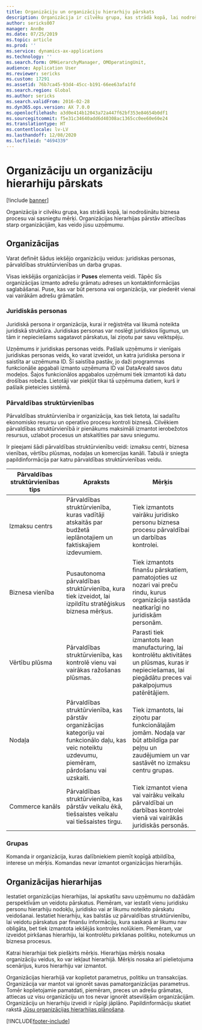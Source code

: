 ```yaml
---
title: Organizāciju un organizāciju hierarhiju pārskats
description: Organizācija ir cilvēku grupa, kas strādā kopā, lai nodrošinātu biznesa procesu vai sasniegtu mērķi. Organizācijas hierarhijas pārstāv attiecības starp organizācijām, kas veido jūsu uzņēmumu.
author: sericks007
manager: AnnBe
ms.date: 07/25/2019
ms.topic: article
ms.prod: ''
ms.service: dynamics-ax-applications
ms.technology: ''
ms.search.form: OMHierarchyManager, OMOperatingUnit,
audience: Application User
ms.reviewer: sericks
ms.custom: 17291
ms.assetid: 76b7ca45-93d4-45cc-b191-66ee63afa1fd
ms.search.region: Global
ms.author: sericks
ms.search.validFrom: 2016-02-28
ms.dyn365.ops.version: AX 7.0.0
ms.openlocfilehash: a3d0e414b12043a72a447f62bf353e84654b0df1
ms.sourcegitcommit: f5e31c34640add6d40308ac1365cc0ee60e60e24
ms.translationtype: HT
ms.contentlocale: lv-LV
ms.lasthandoff: 12/08/2020
ms.locfileid: "4694339"
---
```

# <a name="organizations-and-organizational-hierarchies-overview"></a>Organizāciju un organizāciju hierarhiju pārskats

[!include [banner](../includes/banner.md)]

Organizācija ir cilvēku grupa, kas strādā kopā, lai nodrošinātu biznesa procesu vai sasniegtu mērķi. Organizācijas hierarhijas pārstāv attiecības starp organizācijām, kas veido jūsu uzņēmumu.

## <a name="organizations"></a>Organizācijas

Varat definēt šādus iekšējo organizāciju veidus: juridiskas personas, pārvaldības struktūrvienības un darba grupas.

Visas iekšējās organizācijas ir **Puses** elementa veidi. Tāpēc šīs organizācijas izmanto adrešu grāmatu adreses un kontaktinformācijas saglabāšanai. Puse, kas var būt persona vai organizācija, var piederēt vienai vai vairākām adrešu grāmatām.

### <a name="legal-entities"></a>Juridiskās personas

Juridiskā persona ir organizācija, kurai ir reģistrēta vai likumā noteikta juridiskā struktūra. Juridiskas personas var noslēgt juridiskos līgumus, un tām ir nepieciešams sagatavot pārskatus, lai ziņotu par savu veiktspēju.

Uzņēmums ir juridiskas personas veids. Pašlaik uzņēmums ir vienīgais juridiskas personas veids, ko varat izveidot, un katra juridiska persona ir saistīta ar uzņēmuma ID. Šī saistība pastāv, jo daži programmas funkcionālie apgabali izmanto uzņēmuma ID vai DataAreaId savos datu modeļos. Šajos funkcionālos apgabalos uzņēmumi tiek izmantoti kā datu drošības robeža. Lietotāji var piekļūt tikai tā uzņēmuma datiem, kurš ir pašlaik pieteicies sistēmā.

### <a name="operating-units"></a>Pārvaldības struktūrvienības

Pārvaldības struktūrvienība ir organizācija, kas tiek lietota, lai sadalītu ekonomisko resursu un operatīvo procesu kontroli biznesā. Cilvēkiem pārvaldības struktūrvienībā ir pienākums maksimāli izmantot ierobežotos resursus, uzlabot procesus un atskaitīties par savu sniegumu.

Ir pieejami šādi pārvaldības struktūrvienību veidi: izmaksu centri, biznesa vienības, vērtību plūsmas, nodaļas un komercijas kanāli. Tabulā ir sniegta papildinformācija par katru pārvaldības struktūrvienības veidu.

| Pārvaldības struktūrvienības tips | Apraksts | Mērķis |
|---------------------|-------------|---------|
| Izmaksu centrs         | Pārvaldības struktūrvienība, kuras vadītāji atskaitās par budžetā ieplānotajiem un faktiskajiem izdevumiem. | Tiek izmantots vairāku juridisko personu biznesa procesu pārvaldībai un darbības kontrolei. |
| Biznesa vienība       | Pusautonoma pārvaldības struktūrvienība, kura tiek izveidot, lai izpildītu stratēģiskus biznesa mērķus. | Tiek izmantots finanšu pārskatiem, pamatojoties uz nozari vai preču rindu, kurus organizācija sastāda neatkarīgi no juridiskām personām. |
| Vērtību plūsma        | Pārvaldības struktūrvienība, kas kontrolē vienu vai vairākas ražošanas plūsmas. | Parasti tiek izmantots lean manufacturing, lai kontrolētu aktivitātes un plūsmas, kuras ir nepieciešamas, lai piegādātu preces vai pakalpojumus patērētājiem. |
| Nodaļa          | Pārvaldības struktūrvienība, kas pārstāv organizācijas kategoriju vai funkcionālo daļu, kas veic noteiktu uzdevumu, piemēram, pārdošanu vai uzskaiti. | Tiek izmantots, lai ziņotu par funkcionālajām jomām. Nodaļa var būt atbildīga par peļņu un zaudējumiem un var sastāvēt no izmaksu centru grupas. |
| Commerce kanāls      | Pārvaldības struktūrvienība, kas pārstāv veikalu ēkā, tiešsaistes veikalu vai tiešsaistes tirgu. | Tiek izmantot viena vai vairāku veikalu pārvaldībai un darbības kontrolei vienā vai vairākās juridiskās personās. |

### <a name="teams"></a>Grupas

Komanda ir organizācija, kuras dalībniekiem piemīt kopīgā atbildība, interese un mērķis. Komandas nevar izmantot organizācijas hierarhijās.

## <a name="organizational-hierarchies"></a>Organizācijas hierarhijas

Iestatiet organizācijas hierarhijas, lai apskatītu savu uzņēmumu no dažādām perspektīvām un veidotu pārskatus. Piemēram, var iestatīt vienu juridisku personu hierarhiju nodokļu, juridisko vai ar likumu noteikto pārskatu veidošanai. Iestatiet hierarhiju, kas balstās uz pārvaldības struktūrvienību, lai veidotu pārskatus par finanšu informāciju, kura saskaņā ar likumu nav obligāta, bet tiek izmantota iekšējās kontroles nolūkiem. Piemēram, var izveidot pirkšanas hierarhiju, lai kontrolētu pirkšanas politiku, noteikumus un biznesa procesus.

Katrai hierarhijai tiek piešķirts mērķis. Hierarhijas mērķis nosaka organizāciju veidus, ko var iekļaut hierarhijā. Mērķis nosaka arī pielietojuma scenārijus, kuros hierarhiju var izmantot.

Organizācijas hierarhijā var koplietot parametrus, politiku un transakcijas. Organizācija var mantot vai ignorēt savas pamatorganizācijas parametrus. Tomēr koplietojamie pamatdati, piemēram, preces un adrešu grāmatas, attiecas uz visu organizāciju un tos nevar ignorēt atsevišķām organizācijām. Organizāciju un hierarhiju izveidi ir rūpīgi jāplāno. Papildinformāciju skatiet rakstā [Jūsu organizācijas hierarhijas plānošana](plan-organizational-hierarchy.md).


[!INCLUDE[footer-include](../../../includes/footer-banner.md)]